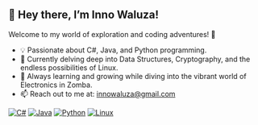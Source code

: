 ## 👋 Hey there, I’m Inno Waluza!

Welcome to my world of exploration and coding adventures! 🚀

- 💡 Passionate about C#, Java, and Python programming.
- 🔭 Currently delving deep into Data Structures, Cryptography, and the endless possibilities of Linux.
- 🌱 Always learning and growing while diving into the vibrant world of Electronics in Zomba.
- 📫 Reach out to me at: innowaluza@gmail.com

<!-- Icons -->
[![C#](https://img.shields.io/badge/-C%23-239120?style=flat-square&logo=c-sharp&logoColor=white)](link_to_your_profile)
[![Java](https://img.shields.io/badge/-Java-007396?style=flat-square&logo=java&logoColor=white)](link_to_your_profile)
[![Python](https://img.shields.io/badge/-Python-3776AB?style=flat-square&logo=python&logoColor=white)](link_to_your_profile)
[![Linux](https://img.shields.io/badge/-Linux-FCC624?style=flat-square&logo=linux&logoColor=black)](link_to_your_profile)
